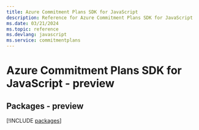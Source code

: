 ```yaml
---
title: Azure Commitment Plans SDK for JavaScript
description: Reference for Azure Commitment Plans SDK for JavaScript
ms.date: 03/21/2024
ms.topic: reference
ms.devlang: javascript
ms.service: commitmentplans
---
```

# Azure Commitment Plans SDK for JavaScript - preview
## Packages - preview
[!INCLUDE [packages](commitment-plans-index.md)]